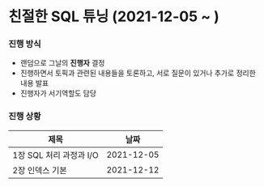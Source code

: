 # 친절한 SQL 튜닝 (2021-12-05 ~ )

<h3> 진행 방식 </h3>


* 랜덤으로 그날의 <b>진행자</b> 결정
* 진행하면서 토픽과 관련된 내용들을 토론하고, 서로 질문이 있거나 추가로 정리한 내용 발표
* 진행자가 서기역할도 담당



<h3> 진행 상황 </h3>


|제목|날짜|
|------|------|
|1장 SQL 처리 과정과 I/O|2021-12-05|
|2장 인덱스 기본|2021-12-12|
